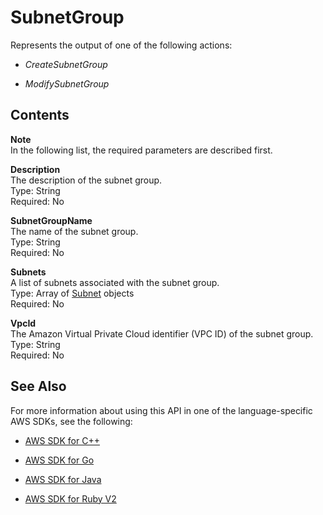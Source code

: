 # SubnetGroup<a name="API_dax_SubnetGroup"></a>

Represents the output of one of the following actions:

+  *CreateSubnetGroup* 

+  *ModifySubnetGroup* 

## Contents<a name="API_dax_SubnetGroup_Contents"></a>

**Note**  
In the following list, the required parameters are described first\.

 **Description**   
The description of the subnet group\.  
Type: String  
Required: No

 **SubnetGroupName**   
The name of the subnet group\.  
Type: String  
Required: No

 **Subnets**   
A list of subnets associated with the subnet group\.   
Type: Array of [Subnet](API_dax_Subnet.md) objects  
Required: No

 **VpcId**   
The Amazon Virtual Private Cloud identifier \(VPC ID\) of the subnet group\.  
Type: String  
Required: No

## See Also<a name="API_dax_SubnetGroup_SeeAlso"></a>

For more information about using this API in one of the language\-specific AWS SDKs, see the following:

+  [AWS SDK for C\+\+](http://docs.aws.amazon.com/goto/SdkForCpp/dax-2017-04-19/SubnetGroup) 

+  [AWS SDK for Go](http://docs.aws.amazon.com/goto/SdkForGoV1/dax-2017-04-19/SubnetGroup) 

+  [AWS SDK for Java](http://docs.aws.amazon.com/goto/SdkForJava/dax-2017-04-19/SubnetGroup) 

+  [AWS SDK for Ruby V2](http://docs.aws.amazon.com/goto/SdkForRubyV2/dax-2017-04-19/SubnetGroup) 